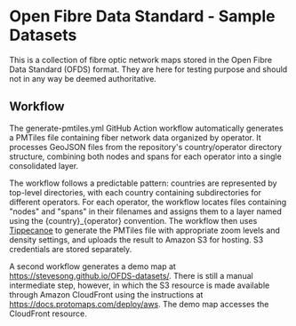 # Open Fibre Data Standard - Sample Datasets

This is a collection of fibre optic network maps stored in the Open Fibre Data Standard (OFDS) format.  They are here for testing purpose and should not in any way be deemed authoritative.

## Workflow

The generate-pmtiles.yml GitHub Action workflow automatically generates a PMTiles file containing fiber network data organized by operator. It processes GeoJSON files from the repository's country/operator directory structure, combining both nodes and spans for each operator into a single consolidated layer. 

The workflow follows a predictable pattern: countries are represented by top-level directories, with each country containing subdirectories for different operators. For each operator, the workflow locates files containing "nodes" and "spans" in their filenames and assigns them to a layer named using the {country}_{operator} convention. The workflow then uses [Tippecanoe](https://github.com/felt/tippecanoe) to generate the PMTiles file with appropriate zoom levels and density settings, and uploads the result to Amazon S3 for hosting. S3 credentials are stored separately.

A second workflow generates a demo map at https://stevesong.github.io/OFDS-datasets/.  There is still a manual intermediate step, however, in which the S3 resource is made available through Amazon CloudFront using the instructions at https://docs.protomaps.com/deploy/aws.  The demo map accesses the CloudFront resource.